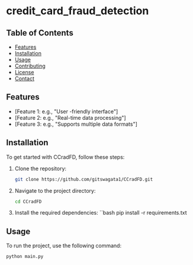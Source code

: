 # credit_card_fraud_detection

## Table of Contents

- [Features](#features)
- [Installation](#installation)
- [Usage](#usage)
- [Contributing](#contributing)
- [License](#license)
- [Contact](#contact)

## Features

- [Feature 1: e.g., "User -friendly interface"]
- [Feature 2: e.g., "Real-time data processing"]
- [Feature 3: e.g., "Supports multiple data formats"]

## Installation

To get started with CCradFD, follow these steps:

1. Clone the repository:
   ```bash
   git clone https://github.com/gitswagata1/CCradFD.git

2. Navigate to the project directory:
   ```bash
   cd CCradFD

3. Install the required dependencies:
   ``bash
   pip install -r requirements.txt

## Usage
To run the project, use the following command:
   ```bash
   python main.py
   

